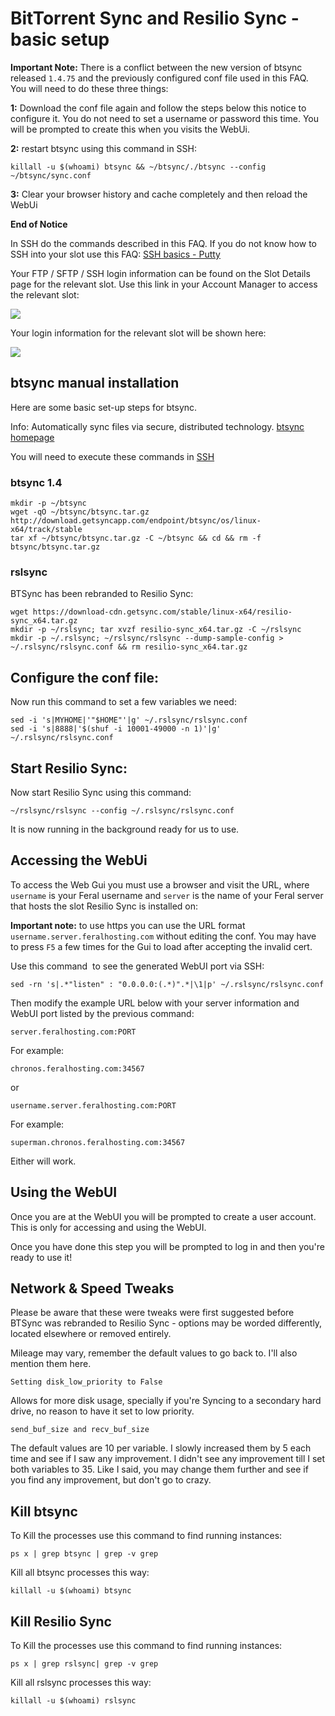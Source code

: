 BitTorrent Sync and Resilio Sync - basic setup
==============================================

**Important Note:** There is a conflict between the new version of btsync released `1.4.75` and the previously configured conf file used in this FAQ. You will need to do these three things:  
  
**1:** Download the conf file again and follow the steps below this notice to configure it. You do not need to set a username or password this time. You will be prompted to create this when you visits the WebUi.  
  
**2:** restart btsync using this command in SSH:  
  

    killall -u $(whoami) btsync && ~/btsync/./btsync --config ~/btsync/sync.conf

  
**3:** Clear your browser history and cache completely and then reload the WebUi  
  
**End of Notice**  
  
In SSH do the commands described in this FAQ. If you do not know how to SSH into your slot use this FAQ: [SSH basics - Putty](https://www.feralhosting.com/faq/view?question=12)  
  
Your FTP / SFTP / SSH login information can be found on the Slot Details page for the relevant slot. Use this link in your Account Manager to access the relevant slot:  
  
![](https://raw.github.com/feralhosting/feralfilehosting/master/Feral%20Wiki/0%20Generic/slot_detail_link.png)  
  
Your login information for the relevant slot will be shown here:  
  
![](https://raw.github.com/feralhosting/feralfilehosting/master/Feral%20Wiki/0%20Generic/slot_detail_ssh.png)  
  

btsync manual installation
--------------------------

  
Here are some basic set-up steps for btsync.  
  
Info: Automatically sync files via secure, distributed technology. [btsync homepage](http://labs.bittorrent.com/experiments/sync.html)  
  
You will need to execute these commands in [SSH](https://www.feralhosting.com/faq/view?question=12)  
  
  

### btsync 1.4

  

    mkdir -p ~/btsync
    wget -qO ~/btsync/btsync.tar.gz http://download.getsyncapp.com/endpoint/btsync/os/linux-x64/track/stable
    tar xf ~/btsync/btsync.tar.gz -C ~/btsync && cd && rm -f btsync/btsync.tar.gz

  

### rslsync

  
BTSync has been rebranded to Resilio Sync:  
  

    wget https://download-cdn.getsync.com/stable/linux-x64/resilio-sync_x64.tar.gz
    mkdir -p ~/rslsync; tar xvzf resilio-sync_x64.tar.gz -C ~/rslsync
    mkdir -p ~/.rslsync; ~/rslsync/rslsync --dump-sample-config > ~/.rslsync/rslsync.conf && rm resilio-sync_x64.tar.gz

  

Configure the conf file:
------------------------

  
Now run this command to set a few variables we need:  
  

    sed -i 's|MYHOME|'"$HOME"'|g' ~/.rslsync/rslsync.conf
    sed -i 's|8888|'$(shuf -i 10001-49000 -n 1)'|g' ~/.rslsync/rslsync.conf

  

Start Resilio Sync:
-------------------

  
Now start Resilio Sync using this command:  
  

    ~/rslsync/rslsync --config ~/.rslsync/rslsync.conf

  
It is now running in the background ready for us to use.  
  

Accessing the WebUi
-------------------

  
To access the Web Gui you must use a browser and visit the URL, where `username` is your Feral username and `server` is the name of your Feral server that hosts the slot Resilio Sync is installed on:  
  
**Important note:** to use https you can use the URL format `username.server.feralhosting.com` without editing the conf. You may have to press `F5` a few times for the Gui to load after accepting the invalid cert.  
  
Use this command  to see the generated WebUI port via SSH:  
  

    sed -rn 's|.*"listen" : "0.0.0.0:(.*)".*|\1|p' ~/.rslsync/rslsync.conf

  
Then modify the example URL below with your server information and WebUI port listed by the previous command:  
  

    server.feralhosting.com:PORT

  
For example:  
  

    chronos.feralhosting.com:34567

  
or  
  

    username.server.feralhosting.com:PORT

  
For example:  
  

    superman.chronos.feralhosting.com:34567

  
Either will work.  
  

Using the WebUI
---------------

Once you are at the WebUI you will be prompted to create a user account. This is only for accessing and using the WebUI.  
  
Once you have done this step you will be prompted to log in and then you're ready to use it!  
  

Network & Speed Tweaks
----------------------

Please be aware that these were tweaks were first suggested before BTSync was rebranded to Resilio Sync - options may be worded differently, located elsewhere or removed entirely.  
  
Mileage may vary, remember the default values to go back to. I'll also mention them here.  
  

    Setting disk_low_priority to False

  
  
Allows for more disk usage, specially if you're Syncing to a secondary hard drive, no reason to have it set to low priority.  
  

    send_buf_size and recv_buf_size

  
The default values are 10 per variable. I slowly increased them by 5 each time and see if I saw any improvement. I didn't see any improvement till I set both variables to 35. Like I said, you may change them further and see if you find any improvement, but don't go to crazy.  
  
  

Kill btsync
-----------

To Kill the processes use this command to find running instances:  
  

    ps x | grep btsync | grep -v grep

  
Kill all btsync processes this way:  
  

    killall -u $(whoami) btsync

  
  

Kill Resilio Sync
-----------------

To Kill the processes use this command to find running instances:  
  

    ps x | grep rslsync| grep -v grep

  
Kill all rslsync processes this way:  
  

    killall -u $(whoami) rslsync

  
  

